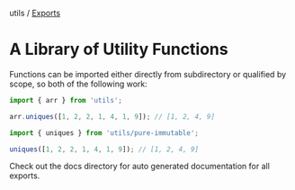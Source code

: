 utils / [Exports](modules.md)

# A Library of Utility Functions

Functions can be imported either directly from subdirectory or qualified by scope, so both of the following work:

```ts
import { arr } from 'utils';

arr.uniques([1, 2, 2, 1, 4, 1, 9]); // [1, 2, 4, 9]
```

```ts
import { uniques } from 'utils/pure-immutable';

uniques([1, 2, 2, 1, 4, 1, 9]); // [1, 2, 4, 9]
```

Check out the docs directory for auto generated documentation for all exports.
